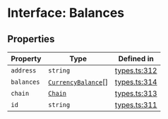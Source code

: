 # Interface: Balances

## Properties

| Property | Type | Defined in |
| ------ | ------ | ------ |
| `address` | `string` | [types.ts:312](https://github.com/monerium/js-monorepo/blob/main/packages/sdk/src/types.ts#L312) |
| `balances` | [`CurrencyBalance`](/docs/packages/sdk/interfaces/CurrencyBalance.md)[] | [types.ts:314](https://github.com/monerium/js-monorepo/blob/main/packages/sdk/src/types.ts#L314) |
| `chain` | [`Chain`](/docs/packages/sdk/type-aliases/Chain.md) | [types.ts:313](https://github.com/monerium/js-monorepo/blob/main/packages/sdk/src/types.ts#L313) |
| `id` | `string` | [types.ts:311](https://github.com/monerium/js-monorepo/blob/main/packages/sdk/src/types.ts#L311) |
